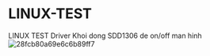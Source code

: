 # LINUX-TEST
LINUX TEST
Driver Khoi dong SDD1306 de on/off man hinh
![28fcb80a69e6c6b89ff7](https://github.com/nlhtien/LINUX-TEST/assets/156217898/79c5c137-4214-4b50-a110-1cd7c4dee652)
